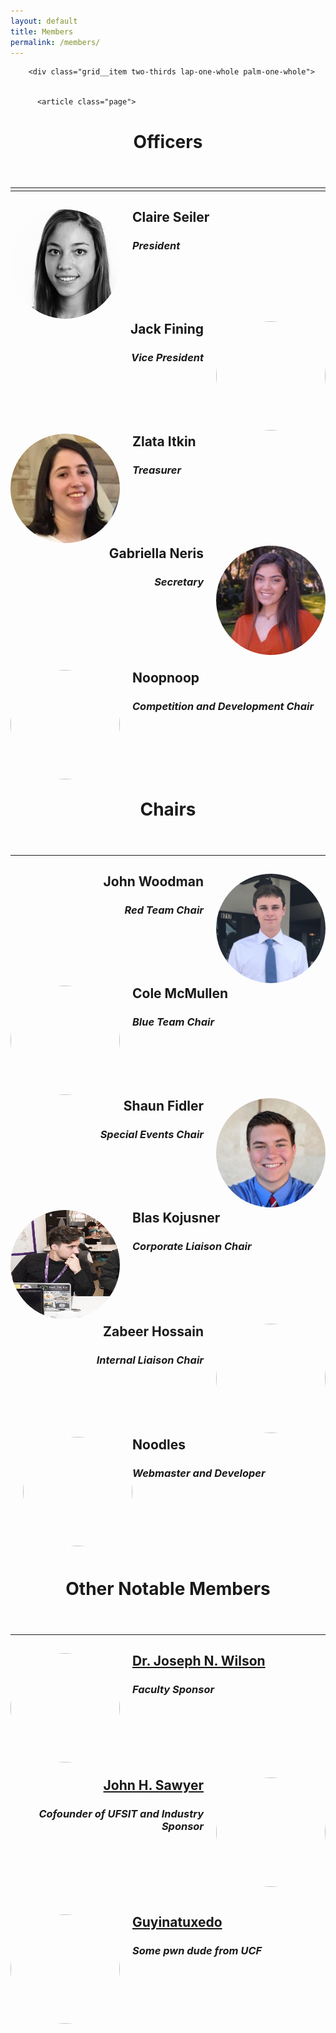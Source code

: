 ```yaml
---
layout: default
title: Members
permalink: /members/
---
```


 <div class="col-lg-7 offset-md-2">
      <div class="grid grid-center">
        
        <div class="grid__item two-thirds lap-one-whole palm-one-whole">
        

          <article class="page">

  
  <header>
    <h1 class="title indent">
     Officers
    </h1>
  </header>
  <hr class="divider">

<!--###############
    Officers
 ##################-->

<hr style="margin-top: -10px" />

<div class="officer">
    <img src="/assets/img/claire.jpg" style="float: left; width: 175px; height: 175px; border-radius: 50%; margin-right: 20px"/>
    <div class="information">
        <h2 style="margin-bottom: 0px">Claire Seiler</h2>
        <h3 style="margin-bottom: 0px"><i>President</i></h3>
        <p></p>
    </div>
</div>
<br/>
<br/>
<br/>
<br/>
<div class="officer">
    <img src="https://ca.slack-edge.com/T08DLLF9N-U74D1RXJB-844082e3ef66-512" style="float: right; width: 175px; height: 175px; border-radius: 50%; margin-left: 20px"/>
    <div class="information">
        <h2 style="margin-bottom: 0px" align="right">Jack Fining</h2>
        <h3 style="margin-bottom: 0px" align="right"><i>Vice President</i></h3>
        <p align="right"> </p>
    </div>
</div>
<br/>
<br/>
<br/>
<br/>
<div class="officer">
    <img src="/assets/img/zlata.jpg" style="float: left; width: 175px; height: 175px; border-radius: 50%; margin-right: 20px" /> 
    <div class="information">
        <h2 style="margin-bottom: 0px" align="left">Zlata Itkin</h2>
        <h3 style="margin-bottom: 0px" align="left"><i>Treasurer</i></h3>
        <p align="left"></p>
    </div>
</div>
<br />
<br />
<br />
<br/>
<div class="officer">
    <img src="/assets/img/gabriella.jpg" style="float: right; width: 175px; height: 175px; border-radius: 50%; margin-left: 20px" />    
    <div class="information">
        <h2 style="margin-bottom: 0px" align="right">Gabriella Neris</h2>
        <h3 align="right"><i>Secretary</i></h3>
        <p align="right"></p>
    </div>
</div>
<br/>
<br/>
<br />
<br />
<br/>
<div class="officer">
    <img src="https://i.ibb.co/c1qtsbx/oofoouchowen.png" style="float: left; width: 175px; height: 175px; border-radius: 50%; margin-right: 20px" />
    <div class="information">
        <h2 style="margin-bottom: 0px" align="left">Noopnoop</h2>
        <h3 style="margin-bottom: 0px" align="left"><i>Competition and Development Chair</i></h3>
        <p></p>
    </div>
</div>
<br/>
<br/>
<br />
<br />
<br/>

<!--###############
    Chairs
 ##################-->
  <header>
    <h1 class="title indent">
     Chairs
    </h1>
  </header>

  <hr style="margin-top: 10px" />

<div class="officer">
    <img src="/assets/img/john.jpg" style="float: right; width: 175px; height: 175px; border-radius: 50%; margin-left: 20px" />
    <div class="information">
        <h2 style="margin-bottom: 0px" align="right">John Woodman</h2>
        <h3 style="margin-bottom: 0px" align="right"><i>Red Team Chair</i></h3>
        <p align="right"></p>
    </div>
</div>
<br />
<br />
<br />
<br/>
<div class="officer">
	<img src="https://i.ibb.co/cJvWVFV/cole.png" style="float: left; width: 175px; height: 175px; border-radius: 50%; margin-right: 20px" />
    <div class="information">
        <h2 style="margin-bottom: 0px">Cole McMullen</h2>
        <h3 style="margin-bottom: 0px"><i>Blue Team Chair</i></h3>
        <p align="left"></p>
    </div>
</div>
<br />
<br />
<br />
<br/>
<div class="officer">
    <img src="/assets/img/shaun.jfif" style="float: right; width: 175px; height: 175px; border-radius: 50%; margin-left: 20px" />
    <div class="information">
        <h2 style="margin-bottom: 0px" align="right">Shaun Fidler</h2>
        <h3 style="margin-bottom: 0px" align="right"><i>Special Events Chair</i></h3>
        <p align="right"></p>
    </div>
</div>
<br />
<br />
<br />
<br/>
<div class="officer">
	<img src="/assets/img/blas.jpg" style="float: left; width: 175px; height: 175px; border-radius: 50%; margin-right: 20px" />
    <div class="information">
        <h2 style="margin-bottom: 0px">Blas Kojusner</h2>
        <h3><i>Corporate Liaison Chair</i></h3>
        <p align="left"></p>
    </div>
</div>
<br />
<br />
<br />
<br/>
<div class="officer">
	<img src="https://www.wealthmanagement.com/sites/wealthmanagement.com/files/question-mark-suit-ALLVISIONN-iStock-ThinkstockPhotos-499729072.jpg" style="float: right; width: 175px; height: 175px; border-radius: 50%; margin-left: 20px" />
    <div class="information">
        <h2 style="margin-bottom: 0px" align="right">Zabeer Hossain</h2>
        <h3 align="right"><i>Internal Liaison Chair</i></h3>
        <p align="right"></p>
    </div>
</div>
<br/>
<br/>
<br/>
<br/>
<div class="officer">
	<img src="https://i.ibb.co/TgmhjTf/meeee.png" style="float: left; width: 175px; height: 175px; border-radius: 50%; margin-left: 20px" />
    <div class="information">
        <h2 style="margin-bottom: 0px" align="left">Noodles</h2>
        <h3 align="left"><i>Webmaster and Developer</i></h3>
        <p align="left"></p>
    </div>
</div>
<br/>
<br/>
<br/>
<br/>
<br/>
<br/>
<!--###############
    Notable Members
 ##################-->

<header>
    <h1 class="title indent">
     Other Notable Members
    </h1>
  </header>

  <hr style="margin-top: 10px" />

<div class="officer">
    <img src="https://pbs.twimg.com/profile_images/1246598485689937920/K4Ms2PJz_400x400.jpg" style="float: left; width: 175px; height: 175px; border-radius: 50%; margin-right: 20px" />
    <div class="information">
        <h2 style="margin-bottom: 0px" align="left"><a href="https://www.cise.ufl.edu/~jnw/">Dr. Joseph N. Wilson</a></h2>
        <h3 align="left"><i>Faculty Sponsor</i></h3>
        <p></p>
    </div>
</div>
<br/>
<br/>
<br/>
<br/>
<br/>
<div class="officer">
    <img src="https://portal.ufsit.org/assets/images/Sawyer.jpg" style="float: right; width: 175px; height: 175px; border-radius: 50%; margin-left: 20px" />
    <div class="information">
        <h2 style="margin-bottom: 0px" align="right"><a href="https://www.linkedin.com/in/johnhsawyer/">John H. Sawyer</a></h2>
        <h3 align="right"><i>Cofounder of UFSIT and Industry Sponsor</i></h3>
        <p></p>
    </div>
</div>
<br/>
<br/>
<br/>
<br/>
<br/>
<div class="officer">
    <img src="https://vignette.wikia.nocookie.net/speedwagon/images/5/52/Speedwagon_%28Anime%29.png/revision/latest/top-crop/width/360/height/450?cb=20181025150850" style="float: left; width: 175px; height: 175px; border-radius: 50%; margin-right: 20px" />
    <div class="information">
        <h2 style="margin-bottom: 0px" align="left"><a href="https://guyinatuxedo.github.io">Guyinatuxedo</a></h2>
        <h3 align="left"><i>Some pwn dude from UCF</i></h3>
        <p></p>
    </div>
</div>
</article>
<br/>
<br/>
<br/>
<br/>
<br/>


</div>
